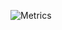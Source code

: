 ![Metrics](https://metrics.lecoq.io/ambmt?template=classic&isocalendar=1&languages=1&people=1&activity=1&tweets=1&isocalendar.duration=half-year&languages.limit=8&languages.colors=github&languages.threshold=0%25&people.limit=28&people.size=28&people.types=followers%2C%20following&people.identicons=false&people.shuffle=false&activity.limit=5&activity.days=14&activity.filter=all&activity.visibility=all&activity.timestamps=false&tweets.attachments=false&tweets.limit=2&tweets.user=BWPClient&config.timezone=Europe%2FLondon)
